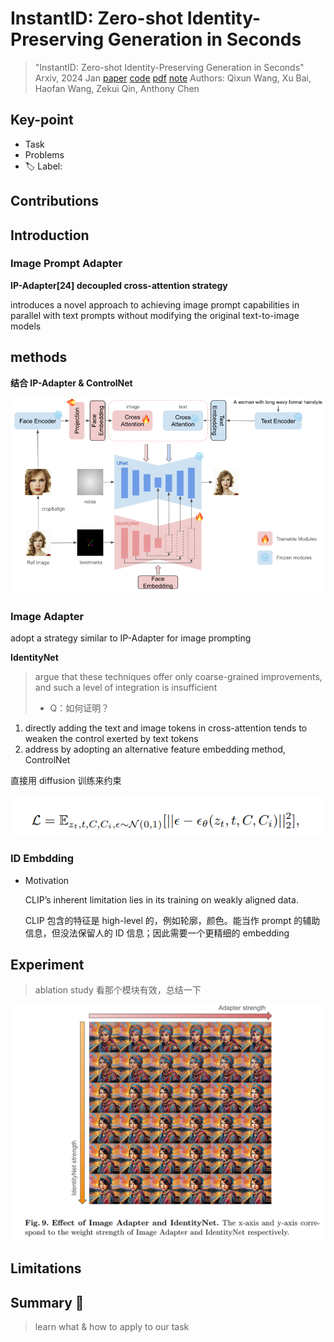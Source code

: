 # InstantID: Zero-shot Identity-Preserving Generation in Seconds

> "InstantID: Zero-shot Identity-Preserving Generation in Seconds" Arxiv, 2024 Jan
> [paper](http://arxiv.org/abs/2401.07519v1) [code](https://github.com/InstantID/InstantID) 
> [pdf](./2024_01_Arxiv_InstantID--Zero-shot-Identity-Preserving-Generation-in-Seconds.pdf) [note](./2024_01_Arxiv_InstantID--Zero-shot-Identity-Preserving-Generation-in-Seconds_Note.md)
> Authors: Qixun Wang, Xu Bai, Haofan Wang, Zekui Qin, Anthony Chen

## Key-point

- Task
- Problems
- :label: Label:

## Contributions

## Introduction

### Image Prompt Adapter

**IP-Adapter[24] decoupled cross-attention strategy**

introduces a novel approach to achieving image prompt capabilities in parallel with text prompts without modifying the original text-to-image models









## methods

**结合 IP-Adapter & ControlNet**

![image-20240202214327163](docs/2024_01_Arxiv_InstantID--Zero-shot-Identity-Preserving-Generation-in-Seconds_Note/InstantID_framework.png)



### Image Adapter

 adopt a strategy similar to IP-Adapter for image prompting

**IdentityNet**

> argue that these techniques offer only coarse-grained improvements, and such a level of integration is insufficient
>
> - Q：如何证明？

1. directly adding the text and image tokens in cross-attention tends to weaken the control exerted by text tokens
2. address by adopting an alternative feature embedding method, ControlNet



直接用 diffusion 训练来约束

![image-20240202215109359](docs/2024_01_Arxiv_InstantID--Zero-shot-Identity-Preserving-Generation-in-Seconds_Note/image-20240202215109359.png)



### ID Embdding

- Motivation

  CLIP’s inherent limitation lies in its training on weakly aligned data. 

  CLIP 包含的特征是 high-level 的，例如轮廓，颜色。能当作 prompt 的辅助信息，但没法保留人的 ID 信息；因此需要一个更精细的 embedding







## Experiment

> ablation study 看那个模块有效，总结一下

![image-20240202215317754](docs/2024_01_Arxiv_InstantID--Zero-shot-Identity-Preserving-Generation-in-Seconds_Note/image-20240202215317754.png)



## Limitations

## Summary :star2:

> learn what & how to apply to our task

